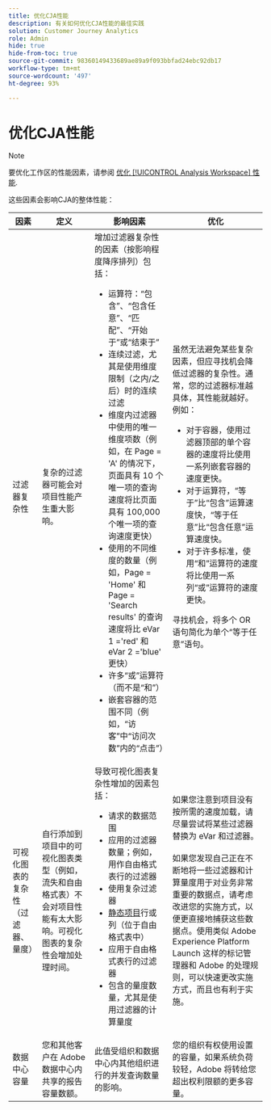 ```yaml
---
title: 优化CJA性能
description: 有关如何优化CJA性能的最佳实践
solution: Customer Journey Analytics
role: Admin
hide: true
hide-from-toc: true
source-git-commit: 98360149433689ae89a9f093bbfad24ebc92db17
workflow-type: tm+mt
source-wordcount: '497'
ht-degree: 93%

---
```



# 优化CJA性能

>[!NOTE]
>
>要优化工作区的性能因素，请参阅 [优化 [!UICONTROL Analysis Workspace] 性能](/help/analysis-workspace/workspace-faq/optimizing-performance.md).

这些因素会影响CJA的整体性能：

| 因素 | 定义 | 影响因素 | 优化 |
| --- | --- | --- | --- |
| 过滤器复杂性 | 复杂的过滤器可能会对项目性能产生重大影响。 | 增加过滤器复杂性的因素（按影响程度降序排列）包括： <ul><li>运算符：“包含”、“包含任意”、“匹配”、“开始于”或“结束于” </li><li>连续过滤，尤其是使用维度限制（之内/之后）时的连续过滤 </li><li>维度内过滤器中使用的唯一维度项数（例如，在 Page = &#39;A&#39; 的情况下，页面具有 10 个唯一项的查询速度将比页面具有 100,000 个唯一项的查询速度更快） </li><li>使用的不同维度的数量（例如，Page = &#39;Home&#39; 和 Page = &#39;Search results&#39; 的查询速度将比 eVar 1 =&#39;red&#39; 和 eVar 2 =&#39;blue&#39; 更快）</li><li>许多“或”运算符（而不是“和”）</li><li>嵌套容器的范围不同（例如，“访客”中“访问次数”内的“点击”）</li></ul> | 虽然无法避免某些复杂因素，但应寻找机会降低过滤器的复杂性。通常，您的过滤器标准越具体，其性能就越好。例如：<ul><li>对于容器，使用过滤器顶部的单个容器的速度将比使用一系列嵌套容器的速度更快。</li><li>对于运算符，“等于”比“包含”运算速度快，“等于任意”比“包含任意”运算速度快。</li><li>对于许多标准，使用“和”运算符的速度将比使用一系列“或”运算符的速度更快。</li></ul> 寻找机会，将多个 OR 语句简化为单个“等于任意”语句。<br> |
| 可视化图表的复杂性（过滤器、量度） | 自行添加到项目中的可视化图表类型（例如，流失和自由格式表）不会对项目性能有太大影响。可视化图表的复杂性会增加处理时间。 | 导致可视化图表复杂性增加的因素包括：<ul><li>请求的数据范围</li><li>应用的过滤器数量；例如，用作自由格式表行的过滤器</li><li>使用复杂过滤器</li><li>[静态项目](/help/analysis-workspace/visualizations/freeform-table/column-row-settings/manual-vs-dynamic-rows.md)行或列（位于自由格式表中）</li><li>应用于自由格式表行的过滤器</li><li>包含的量度数量，尤其是使用过滤器的计算量度</li></ul> | 如果您注意到项目没有按所需的速度加载，请尽量尝试将某些过滤器替换为 eVar 和过滤器。<br><br>如果您发现自己正在不断地将一些过滤器和计算量度用于对业务非常重要的数据点，请考虑改进您的实施方式，以便更直接地捕获这些数据点。使用类似 Adobe Experience Platform Launch 这样的标记管理器和 Adobe 的处理规则，可以快速更改实施方式，而且也有利于实施。 |
| 数据中心容量 | 您和其他客户在 Adobe 数据中心内共享的报告容量数额。 | 此值受组织和数据中心内其他组织进行的并发查询数量的影响。 | 您的组织有权使用设置的容量，如果系统负荷较轻，Adobe 将转给您超出权利限额的更多容量。 |
